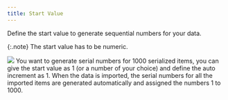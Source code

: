 ```yaml
---
title: Start Value
---
```



Define the start value to generate sequential numbers for your data.


{:.note}
The start value has to be numeric.


![]({{site.utl_baseurl}}/img/example.gif) You  want to generate serial numbers for 1000 serialized items, you can give  the start value as 1 (or a number of your choice) and define the auto  increment as 1. When the data is imported, the serial numbers for all  the imported items are generated automatically and assigned the numbers  1 to 1000.
